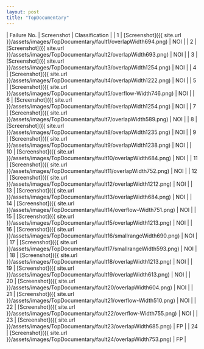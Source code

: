 ```yaml
---
layout: post
title: "TopDocumentary"
---
```

| Failure No. | Screenshot | Classification |
| 1 | [Screenshot]({{ site.url }}/assets/images/TopDocumentary/fault1/overlapWidth694.png) | NOI |
| 2 | [Screenshot]({{ site.url }}/assets/images/TopDocumentary/fault2/overlapWidth693.png) | NOI |
| 3 | [Screenshot]({{ site.url }}/assets/images/TopDocumentary/fault3/overlapWidth1254.png) | NOI |
| 4 | [Screenshot]({{ site.url }}/assets/images/TopDocumentary/fault4/overlapWidth1222.png) | NOI |
| 5 | [Screenshot]({{ site.url }}/assets/images/TopDocumentary/fault5/overflow-Width746.png) | NOI |
| 6 | [Screenshot]({{ site.url }}/assets/images/TopDocumentary/fault6/overlapWidth1254.png) | NOI |
| 7 | [Screenshot]({{ site.url }}/assets/images/TopDocumentary/fault7/overlapWidth589.png) | NOI |
| 8 | [Screenshot]({{ site.url }}/assets/images/TopDocumentary/fault8/overlapWidth1235.png) | NOI |
| 9 | [Screenshot]({{ site.url }}/assets/images/TopDocumentary/fault9/overlapWidth1238.png) | NOI |
| 10 | [Screenshot]({{ site.url }}/assets/images/TopDocumentary/fault10/overlapWidth684.png) | NOI |
| 11 | [Screenshot]({{ site.url }}/assets/images/TopDocumentary/fault11/overlapWidth752.png) | NOI |
| 12 | [Screenshot]({{ site.url }}/assets/images/TopDocumentary/fault12/overlapWidth1212.png) | NOI |
| 13 | [Screenshot]({{ site.url }}/assets/images/TopDocumentary/fault13/overlapWidth684.png) | NOI |
| 14 | [Screenshot]({{ site.url }}/assets/images/TopDocumentary/fault14/overflow-Width751.png) | NOI |
| 15 | [Screenshot]({{ site.url }}/assets/images/TopDocumentary/fault15/overlapWidth1213.png) | NOI |
| 16 | [Screenshot]({{ site.url }}/assets/images/TopDocumentary/fault16/smallrangeWidth690.png) | NOI |
| 17 | [Screenshot]({{ site.url }}/assets/images/TopDocumentary/fault17/smallrangeWidth593.png) | NOI |
| 18 | [Screenshot]({{ site.url }}/assets/images/TopDocumentary/fault18/overlapWidth1213.png) | NOI |
| 19 | [Screenshot]({{ site.url }}/assets/images/TopDocumentary/fault19/overlapWidth613.png) | NOI |
| 20 | [Screenshot]({{ site.url }}/assets/images/TopDocumentary/fault20/overlapWidth604.png) | NOI |
| 21 | [Screenshot]({{ site.url }}/assets/images/TopDocumentary/fault21/overflow-Width510.png) | NOI |
| 22 | [Screenshot]({{ site.url }}/assets/images/TopDocumentary/fault22/overflow-Width755.png) | NOI |
| 23 | [Screenshot]({{ site.url }}/assets/images/TopDocumentary/fault23/overlapWidth685.png) | FP |
| 24 | [Screenshot]({{ site.url }}/assets/images/TopDocumentary/fault24/overlapWidth753.png) | FP |
